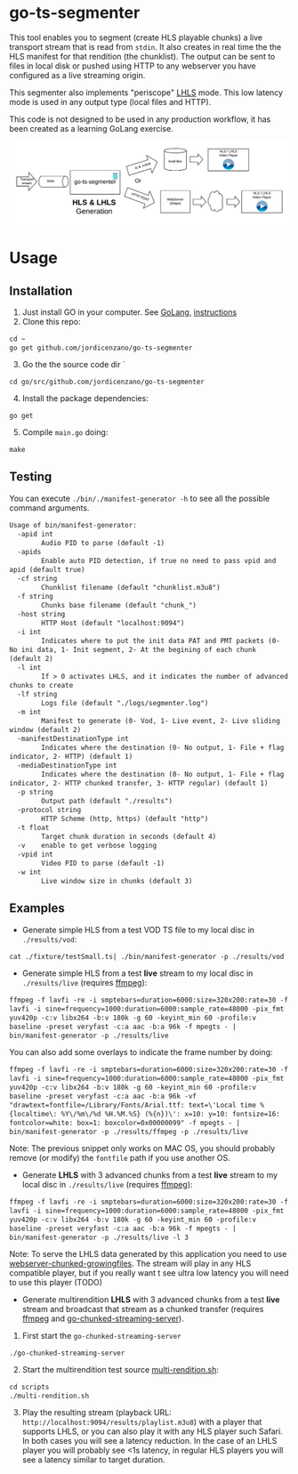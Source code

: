 # go-ts-segmenter
This tool enables you to segment (create HLS playable chunks) a live transport stream that is read from `stdin`. It also creates in real time the the HLS manifest for that rendition (the chunklist).
The output can be sent to files in local disk or pushed using HTTP to any webserver you have configured as a live streaming origin.

This segmenter also implements "periscope" [LHLS](https://medium.com/@periscopecode/introducing-lhls-media-streaming-eb6212948bef) mode. This low latency mode is used in any output type (local files and HTTP).

This code is not designed to be used in any production workflow, it has been created as a learning GoLang exercise.

![Block diagram goes here](./pics/blockDiagramGoSegmenter.png "Block diagram")

# Usage
## Installation
1. Just install GO in your computer. See [GoLang](https://golang.org/), [instructions](https://golang.org/doc/install)
2. Clone this repo:
```
cd ~
go get github.com/jordicenzano/go-ts-segmenter
```
3. Go the the source code dir `
```
cd go/src/github.com/jordicenzano/go-ts-segmenter
```
4. Install the package dependencies:
```
go get
```
5. Compile `main.go` doing:
```
make
```

## Testing
You can execute `./bin/./manifest-generator -h` to see all the possible command arguments.
```
Usage of bin/manifest-generator:
  -apid int
        Audio PID to parse (default -1)
  -apids
        Enable auto PID detection, if true no need to pass vpid and apid (default true)
  -cf string
        Chunklist filename (default "chunklist.m3u8")
  -f string
        Chunks base filename (default "chunk_")
  -host string
        HTTP Host (default "localhost:9094")
  -i int
        Indicates where to put the init data PAT and PMT packets (0- No ini data, 1- Init segment, 2- At the begining of each chunk (default 2)
  -l int
        If > 0 activates LHLS, and it indicates the number of advanced chunks to create
  -lf string
        Logs file (default "./logs/segmenter.log")
  -m int
        Manifest to generate (0- Vod, 1- Live event, 2- Live sliding window (default 2)
  -manifestDestinationType int
        Indicates where the destination (0- No output, 1- File + flag indicator, 2- HTTP) (default 1)
  -mediaDestinationType int
        Indicates where the destination (0- No output, 1- File + flag indicator, 2- HTTP chunked transfer, 3- HTTP regular) (default 1)
  -p string
        Output path (default "./results")
  -protocol string
        HTTP Scheme (http, https) (default "http")
  -t float
        Target chunk duration in seconds (default 4)
  -v    enable to get verbose logging
  -vpid int
        Video PID to parse (default -1)
  -w int
        Live window size in chunks (default 3)
```
## Examples
- Generate simple HLS from a test VOD TS file to my local disc in `./results/vod`:
```
cat ./fixture/testSmall.ts| ./bin/manifest-generator -p ./results/vod
```
- Generate simple HLS from a test **live** stream to my local disc in `./results/live` (requires [ffmpeg](https://ffmpeg.org/)):
```
ffmpeg -f lavfi -re -i smptebars=duration=6000:size=320x200:rate=30 -f lavfi -i sine=frequency=1000:duration=6000:sample_rate=48000 -pix_fmt yuv420p -c:v libx264 -b:v 180k -g 60 -keyint_min 60 -profile:v baseline -preset veryfast -c:a aac -b:a 96k -f mpegts - | bin/manifest-generator -p ./results/live
```

You can also add some overlays to indicate the frame number by doing:
```
ffmpeg -f lavfi -re -i smptebars=duration=6000:size=320x200:rate=30 -f lavfi -i sine=frequency=1000:duration=6000:sample_rate=48000 -pix_fmt yuv420p -c:v libx264 -b:v 180k -g 60 -keyint_min 60 -profile:v baseline -preset veryfast -c:a aac -b:a 96k -vf "drawtext=fontfile=/Library/Fonts/Arial.ttf: text=\'Local time %{localtime\: %Y\/%m\/%d %H.%M.%S} (%{n})\': x=10: y=10: fontsize=16: fontcolor=white: box=1: boxcolor=0x00000099" -f mpegts - | bin/manifest-generator -p ./results/ffmpeg -p ./results/live
```
Note: The previous snippet only works on MAC OS, you should probably remove (or modify) the `fontfile` path if you use another OS.

- Generate **LHLS** with 3 advanced chunks from a test **live** stream to my local disc in `./results/live` (requires [ffmpeg](https://ffmpeg.org/)):
```
ffmpeg -f lavfi -re -i smptebars=duration=6000:size=320x200:rate=30 -f lavfi -i sine=frequency=1000:duration=6000:sample_rate=48000 -pix_fmt yuv420p -c:v libx264 -b:v 180k -g 60 -keyint_min 60 -profile:v baseline -preset veryfast -c:a aac -b:a 96k -f mpegts - | bin/manifest-generator -p ./results/live -l 3
```
Note: To serve the LHLS data generated by this application you need to use [webserver-chunked-growingfiles](https://github.com/jordicenzano/webserver-chunked-growingfiles). The stream will play in any HLS compatible player, but if you really want t see ultra low latency you will need to use this player (TODO)

- Generate multirendition **LHLS** with 3 advanced chunks from a test **live** stream and broadcast that stream as a chunked transfer (requires [ffmpeg](https://ffmpeg.org/) and [go-chunked-streaming-server](https://github.com/mjneil/go-chunked-streaming-server)).
1. First start the `go-chunked-streaming-server`
```
./go-chunked-streaming-server
```
2. Start the multirendition test source [multi-rendition.sh](./scripts/multi-rendition.sh):
```
cd scripts
./multi-rendition.sh
```
3. Play the resulting stream (playback URL: `http://localhost:9094/results/playlist.m3u8`) with a player that supports LHLS, or you can also play it with any HLS player such Safari.
In both cases you will see a latency reduction. In the case of an LHLS player you will probably see <1s latency, in regular HLS players you will see a latency similar to target duration.
